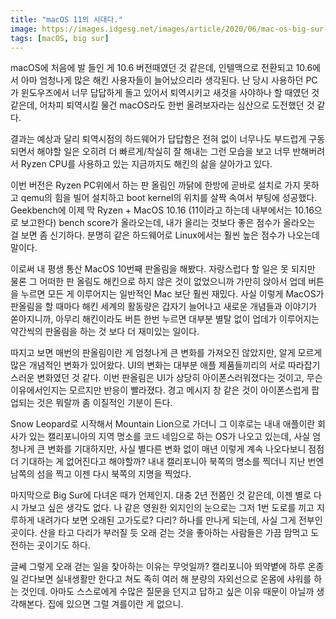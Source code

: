 ```yaml
---
title: "macOS 11의 시대다."
image: https://images.idgesg.net/images/article/2020/06/mac-os-big-sur-100849697-large.jpg
tags: [macOS, big sur]
---
```


macOS에 처음에 발 들인 게 10.6 버전때였던 것 같은데, 인텔맥으로 전환되고 10.6에서 아마 엄청나게 많은 해킨 사용자들이 늘어났으리라 생각된다. 난 당시 사용하던 PC가 윈도우즈에서 너무 답답하게 돌고 있어서 퇴역시키고 새것을 사야하나 할 때였던 것 같은데, 어차피 퇴역시킬 물건 macOS라도 한번 올려보자라는 심산으로 도전했던 것 같다.

결과는 예상과 달리 퇴역시점의 하드웨어가 답답함은 전혀 없이 너무나도 부드럽게 구동되면서 해야할 일은 오히려 더 빠르게/착실히 잘 해내는 그런 모습을 보고 너무 반해버려서 Ryzen CPU를 사용하고 있는 지금까지도 해킨의 삶을 살아가고 있다. 

이번 버전은 Ryzen PC위에서 하는 판 올림인 까닭에 한방에 곧바로 설치로 가지 못하고 qemu의 힘을 빌어 설치하고 boot kernel의 위치를 살짝 속여서 부팅에 성공했다. Geekbench에 이제 막 Ryzen + MacOS 10.16 (11이라고 하는데 내부에서는 10.16으로 보고한다) bench score가 올라오는데, 내가 올리는 것보다 좋은 점수가 올라오는 걸 보면 좀 신기하다. 분명히 같은 하드웨어로 Linux에서는 훨씬 높은 점수가 나오는데 말이다. 

이로써 내 평생 통산 MacOS 10번째 판올림을 해봤다. 자랑스럽다 할 일은 못 되지만 물론 그 어떠한 판 올림도 해킨으로 하지 않은 것이 없었으니까 가만히 앉아서 업데 버튼을 누르면 모든 게 이루어지는 일반적인 Mac 보단 훨씬 재밌다. 사실 이렇게 MacOS가 판올림을 할 때마다 해킨 세계의 활동량은 갑자기 늘어나고 새로운 개념들과 이야기가 쏟아지니까, 아무리 해킨이라도 버튼 한번 누르면 대부분 별탈 없이 업데가 이루어지는 약간씩의 판올림을 하는 것 보다 더 재미있는 일이다.

따지고 보면 매번의 판올림이란 게 엄청나게 큰 변화를 가져오진 않았지만, 알게 모르게 많은 개념적인 변화가 있어왔다. UI의 변화는 대부분 애플 제품들끼리의 서로 따라잡기스러운 변화였던 것 같다. 이번 판올림은 UI가 상당히 아이폰스러워졌다는 것이고, 무슨 이유에서인지는 모르지만 반응이 빨라졌다. 경고 메시지 창 같은 것이 아이폰스럽게 팝업되는 것은 뭐랄까 좀 이질적인 기분이 든다. 

Snow Leopard로 시작해서 Mountain Lion으로 가더니 그 이후로는 내내 애플이란 회사가 있는 캘리포니아의 지역 명소를 코드 네임으로 하는 OS가 나오고 있는데, 사실 엄청나게 큰 변화를 기대하지만, 사실 별다른 변화 없이 매년 이렇게 계속 나오다보니 점점 더 기대하는 게 없어진다고 해야할까? 내내 캘리포니아 북쪽의 명소를 찍더니 지난 번엔 남쪽의 섬을 찍고 이젠 다시 북쪽의 지명을 찍었다. 

마지막으로 Big Sur에 다녀온 때가 언제인지. 대충 2년 전쯤인 것 같은데, 이젠 별로 다시 가보고 싶은 생각도 없다. 나 같은 영원한 외지인의 눈으로는 그저 1번 도로를 끼고 지루하게 내려가다 보면 오래된 고가도로? 다리? 하나를 만나게 되는데, 사실 그게 전부인 곳이다. 산을 타고 다리가 부러질 듯 오래 걷는 것을 좋아하는 사람들은 가끔 맘먹고 도전하는 곳이기도 하다. 

글쎄 그렇게 오래 걷는 일을 찾아하는 이유는 무엇일까? 캘리포니아 뙤약볕에 하루 온종일 걷다보면 실내생활만 한다고 쳐도 족히 여러 해 분량의 자외선으로 온몸에 샤워를 하는 것인데. 아마도 스스로에게 수많은 질문을 던지고 답하고 싶은 이유 때문이 아닐까 생각해본다. 집에 있으면 그럴 겨를이란 게 없으니.